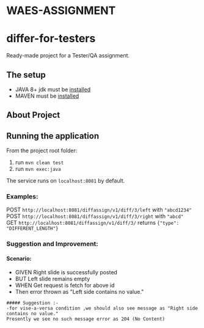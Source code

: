 # WAES-ASSIGNMENT

# differ-for-testers
Ready-made project for a Tester/QA assignment.  

## The setup
- JAVA 8+ jdk must be [installed](http://www.oracle.com/technetwork/java/javase/downloads/jdk8-downloads-2133151.html)  
- MAVEN must be [installed](https://maven.apache.org/download.cgi)  

## About Project


## Running the application
From the project root folder:  
1. run `mvn clean test`  
2. run `mvn exec:java`  

The service runs on `localhost:8081` by default.

### Examples:
POST `http://localhost:8081/diffassign/v1/diff/3/left` with `"abcd1234"`  
POST `http://localhost:8081/diffassign/v1/diff/3/right` with `"abcd"`  
GET `http://localhost:8081/diffassign/v1/diff/3/` returns `{"type": "DIFFERENT_LENGTH"}`  

### Suggestion and Improvement:

#### Scenario:
- GIVEN Right slide is successfully posted
- BUT Left slide remains empty
- WHEN Get request is fetch for above id 
- Then error thrown as "Left side contains no value."
```
##### Suggestion :-
-for vise-a-versa condition ,we should also see message as "Right side contains no value." 
Presently we see no such message error as 204 (No Content)
```
